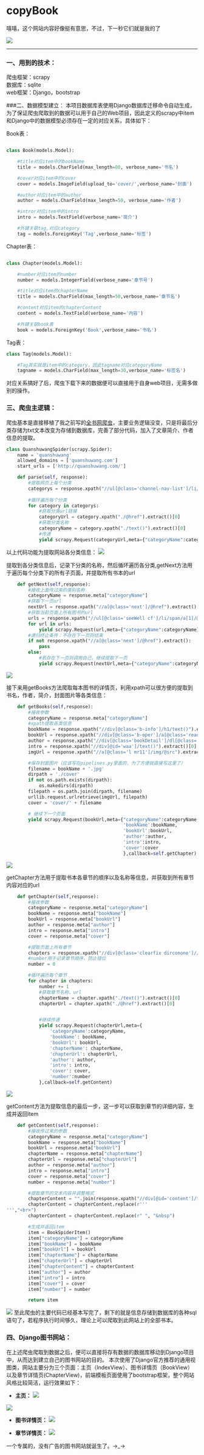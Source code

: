 # copyBook
嘻嘻，这个网站内容好像挺有意思，不过，下一秒它们就是我的了

![](https://i.imgur.com/wcXoXsf.jpg)


----------

### 一、用到的技术：
爬虫框架：scrapy <br> 数据库：sqlite <br> web框架：Django，bootstrap


###二、数据模型建立：
本项目数据库表使用Django数据库迁移命令自动生成，为了保证爬虫爬取到的数据可以用于自己的Web项目，因此定义的scrapy中item和Django中的数据模型必须存在一定的对应关系，具体如下：

Book表：

```python

class Book(models.Model):

	#title对应item中的bookName
    title = models.CharField(max_length=80, verbose_name='书名')

	#cover对应item中的cover
    cover = models.ImageField(upload_to='cover/',verbose_name='封面')

	#author对应item中的author
    author = models.CharField(max_length=50, verbose_name='作者')

	#intror对应item中的intro
    intro = models.TextField(verbose_name='简介')

	#外键关联tag,对应category
    tag = models.ForeignKey('Tag',verbose_name='标签')
```
Chapter表：
```python

class Chapter(models.Model):

	#number对应item的number
    number = models.IntegerField(verbose_name='章节号')

	#title对应item的chapterName
    title = models.CharField(max_length=50,verbose_name='章节名')

	#content对应item的chapterContent
    content = models.TextField(verbose_name='内容')

	#外键关联book表
    book = models.ForeignKey('Book',verbose_name='书名')

```
Tag表：
```python
class Tag(models.Model):

	#Tag其实就是item中的category，因此tagname对应categoryName
    tagname = models.CharField(max_length=30,verbose_name='标签名')
```
对应关系搞好了后，爬虫下载下来的数据便可以直接用于自身web项目，无需多做别的操作。

### 三、爬虫主逻辑：
爬虫基本是直接移植了我之前写的[全书网爬虫](https://github.com/hahaha108/Scrapy-FictionSpider "全书网爬虫")，主要业务逻辑没变，只是将最后分类存储为txt文本改变为存储到数据库，完善了部分代码，加入了文章简介、作者信息的提取。

```python
class QuanshuwangSpider(scrapy.Spider):
    name = 'quanshuwang'
    allowed_domains = ['quanshuwang.com']
    start_urls = ['http://quanshuwang.com/']

    def parse(self, response):
		#提取网页上每个分类
        categorys = response.xpath("//ul[@class='channel-nav-list']/li/a")
		
		#循环遍历每个分类
        for category in categorys:
			#获取分类url链接
            categoryUrl = category.xpath("./@href").extract()[0]
			#获取分类名称
            categoryName = category.xpath("./text()").extract()[0]
			#传递
            yield scrapy.Request(categoryUrl,meta={"categoryName":categoryName},callback=self.getNext)
```
以上代码功能为提取网站各分类信息：
![](https://i.imgur.com/wqtpb9U.jpg)
<br> 

提取到各分类信息后，记录下分类的名称，然后循环遍历各分类,getNext方法用于遍历每个分类下的所有子页面，并提取所有书本的url
```python
    def getNext(self,response):
		#接收上面传过来的类别名称
        categoryName = response.meta["categoryName"]
		#获取下一页url
        nextUrl = response.xpath("//a[@class='next']/@href").extract()[0]
		#获取当前页面上所有图书的url
        urls = response.xpath("//ul[@class='seeWell cf']/li/span/a[1]/@href").extract()
        for url in urls:
            yield scrapy.Request(url,meta={"categoryName":categoryName},callback=self.getBooks)
		#递归终止条件：不存在下一页则结束
        if not response.xpath("//a[@class='next']/@href").extract():
            pass
        else:
			#若存在下一页则调用自己，继续提取下一页
            yield scrapy.Request(nextUrl,meta={"categoryName":categoryName},callback=self.getNext)
```
![](https://i.imgur.com/HPO5zXY.jpg)
<br> 

接下来用getBooks方法爬取每本图书的详情页，利用xpath可以很方便的提取到书名，作者，简介，封面图片等各类信息：
```python
    def getBooks(self,response):
		#接收参数
        categoryName = response.meta["categoryName"]
		#xpath提取各类信息
        bookName = response.xpath("//div[@class='b-info']/h1/text()").extract()[0]
        bookUrl = response.xpath("//div[@class='b-oper']/a[@class='reader']/@href").extract()[0]
        author = response.xpath("//div[@class='bookDetail']/dl[@class='bookso']/dd[1]/text()").extract()[0].strip()
        intro = response.xpath("//div[@id='waa']/text()").extract()[0].strip()
        imgUrl = response.xpath("//a[@class='l mr11']/img/@src").extract()[0]

		#保存封面图片（应该写在pipelines.py里面的，为了方便就直接写这里了）
        filename = bookName + '.jpg'
        dirpath = './cover'
        if not os.path.exists(dirpath):
            os.makedirs(dirpath)
        filepath = os.path.join(dirpath, filename)
        urllib.request.urlretrieve(imgUrl, filepath)
        cover = 'cover/' + filename

        # 继续下一个页面
        yield scrapy.Request(bookUrl,meta={"categoryName":categoryName,
                                           'bookName':bookName,
                                           'bookUrl':bookUrl,
                                           'author':author,
                                           'intro':intro,
                                           'cover':cover
                                           },callback=self.getChapter)
```
![](https://i.imgur.com/4uBvREr.jpg)
<br> 

getChapter方法用于提取书本各章节的顺序以及名称等信息，并获取到所有章节内容对应的url
```python
    def getChapter(self,response):
		#接收参数
        categoryName = response.meta["categoryName"]
        bookName = response.meta["bookName"]
        bookUrl = response.meta["bookUrl"]
        author = response.meta["author"]
        intro = response.meta["intro"]
        cover = response.meta["cover"]

		#提取页面上所有章节
        chapters = response.xpath("//div[@class='clearfix dirconone']//li/a")
		#number用于记录章节顺序，防止错位
        number = 0

		#循环遍历每个章节
        for chapter in chapters:
            number += 1
			#获取章节名称、url
            chapterName = chapter.xpath("./text()").extract()[0]
            chapterUrl = chapter.xpath("./@href").extract()[0]


			#继续传递
            yield scrapy.Request(chapterUrl,meta={
                'categoryName':categoryName,
                'bookName': bookName,
                'bookUrl': bookUrl,
                'chapterName': chapterName,
                'chapterUrl': chapterUrl,
                'author': author,
                'intro': intro,
                'cover': cover,
                'number':number
            },callback=self.getContent)
```

![](https://i.imgur.com/n5nNd8k.jpg)
<br> 

getContent方法为提取信息的最后一步，这一步可以获取到章节的详细内容，生成并返回item
```python
    def getContent(self,response):
		#接收传过来的参数
        categoryName = response.meta["categoryName"]
        bookName = response.meta["bookName"]
        bookUrl = response.meta["bookUrl"]
        chapterName = response.meta["chapterName"]
        chapterUrl = response.meta["chapterUrl"]
        author = response.meta["author"]
        intro = response.meta["intro"]
        cover = response.meta["cover"]
        number = response.meta["number"]

		#提取章节的文本内容并调整格式
        chapterContent = "".join(response.xpath("//div[@id='content']/text()").extract())
        chapterContent = chapterContent.replace(r'''
''',"<br>")
        chapterContent = chapterContent.replace(r" ", "&nbsp")

		#生成并返回item
        item = BookSpiderItem()
        item["categoryName"] = categoryName
        item["bookName"] = bookName
        item["bookUrl"] = bookUrl
        item["chapterName"] = chapterName
        item["chapterUrl"] = chapterUrl
        item["chapterContent"] = chapterContent
        item["author"] = author
        item["intro"] = intro
        item["cover"] = cover
        item["number"] = number

        return item
```
![](https://i.imgur.com/vzJzxUA.jpg)
至此爬虫的主要代码已经基本写完了，剩下的就是信息存储到数据库的各种sql语句了，若程序执行时间够久，理论上可以爬取到此网站上的全部书本。
### 四、Django图书网站：
在上述爬虫爬取到数据之后，便可以直接将存有数据的数据库移动到Django项目中，从而达到建立自己的图书网站的目的。
本次使用了Django官方推荐的通用视图类，网站主要分为三个页面：主页（IndexView）、图书详情页（BookView）以及章节详情页(ChapterView)，前端模板页面使用了bootstrap框架，整个网站风格比较简洁，运行效果如下：

- **主页：**
![](https://i.imgur.com/uggyQYu.jpg)

![](https://i.imgur.com/EP6zF83.jpg)


- **图书详情页：**
![](https://i.imgur.com/j2UnkY1.jpg)

- **章节详情页：**
![](https://i.imgur.com/aBerDoX.jpg)
<be>
一个专属的，没有广告的图书网站就诞生了。→_→